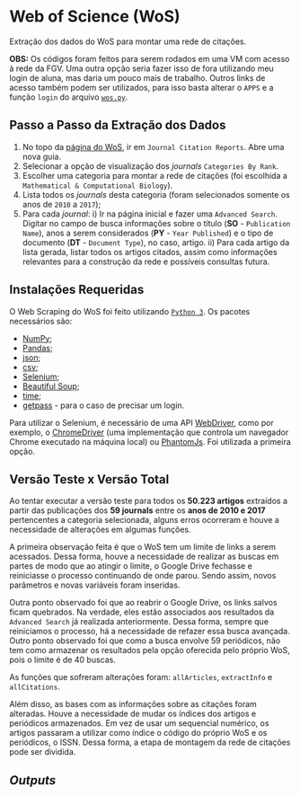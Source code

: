 # Web of Science (WoS)

Extração dos dados do WoS para montar uma rede de citações.

**OBS:** Os códigos foram feitos para serem rodados em uma VM com acesso à rede da FGV. Uma outra opção seria fazer isso de fora utilizando meu login de aluna, mas daria um pouco mais de trabalho. Outros links de acesso também podem ser utilizados, para isso basta alterar o `APPS` e a função `login` do arquivo [`wos.py`](https://github.com/anacwagner/WOS/blob/master/wos.py).

## Passo a Passo da Extração dos Dados

1. No topo da [página do WoS](http://apps-webofknowledge.ez91.periodicos.capes.gov.br/WOS_GeneralSearch_input.do?product=WOS&search_mode=GeneralSearch&SID=6AgbLVGDqDb6ylCWiE5&preferencesSaved=), ir em `Journal Citation Reports`. Abre uma nova guia.
2. Selecionar a opção de visualização dos *journals* `Categories By Rank`. 
3. Escolher uma categoria para montar a rede de citações (foi escolhida a `Mathematical & Computational Biology`).
4. Lista todos os *journals* desta categoria (foram selecionados somente os anos de `2010` a `2017`);
5. Para cada *journal*:
		i) Ir na página inicial e fazer uma `Advanced Search`. Digitar no campo de busca informações sobre o título (**SO** - `Publication Name`), anos a serem considerados (**PY** - `Year Published`) e o tipo de documento (**DT** - `Document Type`), no caso, artigo. 
		ii) Para cada artigo da lista gerada, listar todos os artigos citados, assim como informações relevantes para a construção da rede e possíveis consultas futura. 

## Instalações Requeridas

O Web Scraping do WoS foi feito utilizando [`Python 3`](https://www.python.org/downloads/). Os pacotes necessários são:

* [NumPy](http://www.numpy.org);
* [Pandas](https://pandas.pydata.org);
* [json](https://docs.python.org/3/library/json.html);
* [csv](https://docs.python.org/3/library/csv.html);
* [Selenium](http://www.seleniumhq.org);
* [Beautiful Soup](https://www.crummy.com/software/BeautifulSoup/);
* [time](https://docs.python.org/3/library/time.html);
* [getpass](https://docs.python.org/3.6/library/getpass.html) - para o caso de precisar um login.

Para utilizar o Selenium, é necessário de uma API [WebDriver](http://www.seleniumhq.org/projects/webdriver/), como por exemplo, o [ChromeDriver](https://sites.google.com/a/chromium.org/chromedriver/downloads) (uma implementação que controla um navegador Chrome executado na máquina local) ou [PhantomJs](http://phantomjs.org/download.html). Foi utilizada a primeira opção. 

## Versão Teste x Versão Total

Ao tentar executar a versão teste para todos os **50.223 artigos** extraídos a partir das publicações dos **59 journals** entre os **anos de 2010 e 2017** pertencentes a categoria selecionada, alguns erros ocorreram e houve a necessidade de alterações em algumas funções. 

A primeira observação feita é que o WoS tem um limite de links a serem acessados. Dessa forma, houve a necessidade de realizar as buscas em partes de modo que ao atingir o limite, o Google Drive fechasse e reiniciasse o processo continuando de onde parou. Sendo assim, novos parâmetros e novas variáveis foram inseridas.

Outra ponto observado foi que ao reabrir o Google Drive, os links salvos ficam quebrados. Na verdade, eles estão associados aos resultados da `Advanced Search` já realizada anteriormente. Dessa forma, sempre que reiniciamos o processo, há a necessidade de refazer essa busca avançada. Outro ponto observado foi que como a busca envolve 59 periódicos, não tem como armazenar os resultados pela opção oferecida pelo próprio WoS, pois o limite é de 40 buscas. 

As funções que sofreram alterações foram: `allArticles`, `extractInfo` e `allCitations`. 

Além disso, as bases com as informações sobre as citações foram alteradas. Houve a necessidade de mudar os índices dos artigos e periódicos armazenados. Em vez de usar um sequencial numérico, os artigos passaram a utilizar como índice o código do próprio WoS e os periódicos, o ISSN. Dessa forma, a etapa de montagem da rede de citações pode ser dividida. 

## *Outputs*


